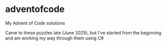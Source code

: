 # adventofcode
My Advent of Code solutions

Came to these puzzles late (June 2025), but I've started from the beginning and am working my way through them using C#